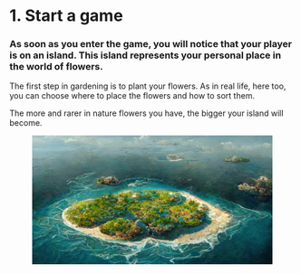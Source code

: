 # 1. Start a game

### As soon as you enter the game, you will notice that your player is on an island. This island represents your personal place in the world of flowers.

The first step in gardening is to plant your flowers. As in real life, here too, you can choose where to place the flowers and how to sort them.&#x20;

The more and rarer in nature flowers you have, the bigger your island will become.

<figure><img src="../../.gitbook/assets/image (6).png" alt=""><figcaption></figcaption></figure>
